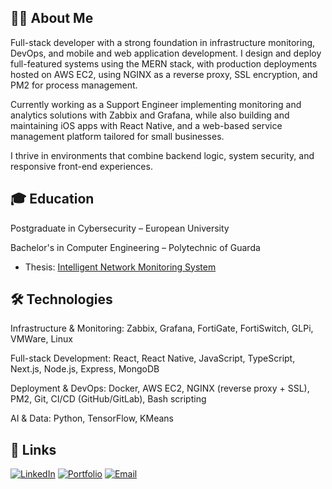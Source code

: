 ## 🧑‍💻 About Me

Full-stack developer with a strong foundation in infrastructure monitoring, DevOps, and mobile and web application development. I design and deploy full-featured systems using the MERN stack, with production deployments hosted on AWS EC2, using NGINX as a reverse proxy, SSL encryption, and PM2 for process management.

Currently working as a Support Engineer implementing monitoring and analytics solutions with Zabbix and Grafana, while also building and maintaining iOS apps with React Native, and a web-based service management platform tailored for small businesses.

I thrive in environments that combine backend logic, system security, and responsive front-end experiences.

## 🎓 Education

Postgraduate in Cybersecurity – European University

Bachelor's in Computer Engineering – Polytechnic of Guarda
  
  - Thesis: [Intelligent Network Monitoring System](https://luisantoniio1998.github.io/tese.pdf)

## 🛠 Technologies

Infrastructure & Monitoring: Zabbix, Grafana, FortiGate, FortiSwitch, GLPi, VMWare, Linux

Full-stack Development: React, React Native, JavaScript, TypeScript, Next.js, Node.js, Express, MongoDB

Deployment & DevOps: Docker, AWS EC2, NGINX (reverse proxy + SSL), PM2, Git, CI/CD (GitHub/GitLab), Bash scripting

AI & Data: Python, TensorFlow, KMeans

## 🔗 Links
[![LinkedIn](https://img.shields.io/badge/-LinkedIn-0A66C2?style=flat)](https://www.linkedin.com/in/-luis-barros-/)
[![Portfolio](https://img.shields.io/badge/-Portfolio-000000?style=flat)](https://luisantoniio1998.github.io)
[![Email](https://img.shields.io/badge/-Email-EA4335?style=flat)](mailto:luisantoniio1998@gmail.com)
